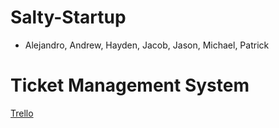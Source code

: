 # Salty-Startup
 - Alejandro, Andrew, Hayden, Jacob, Jason, Michael, Patrick

# Ticket Management System
[Trello](https://trello.com/b/UWWa2Ysg/salty-startup)
